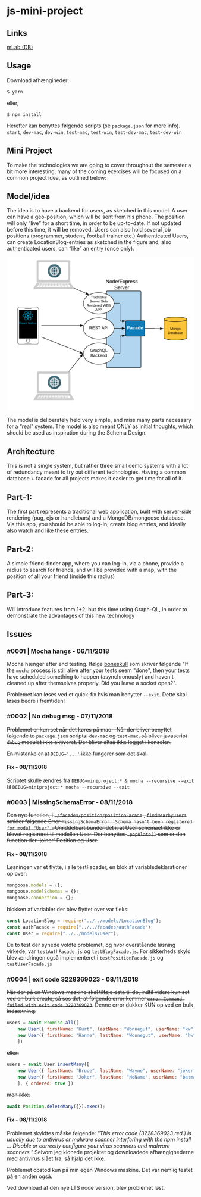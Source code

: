 # js-mini-project

## Links

[mLab (DB)](https://mlab.com/home)

## Usage
Download afhængiheder:
```
$ yarn
```
eller,
```
$ npm install
```

Herefter kan benyttes følgende scripts (se `package.json` for mere info). `start`, `dev-mac`, `dev-win`, `test-mac`, `test-win`, `test-dev-mac`, `test-dev-win`

## Mini Project
To make the technologies we are going to cover throughout the semester a bit more interesting, many of the coming exercises will be focused on a common project idea, as outlined below:

## Model/idea
The idea is to have a backend for users, as sketched in this model. 
A user can have a geo-position, which will be sent from his phone. The position will only “live” for a short time, in order to be up-to-date. If not updated before this time, it will be removed. Users can also hold several job positions (programmer, student, football trainer etc.)
Authenticated Users, can create LocationBlog-entries as sketched in the figure and, also authenticated users, can “like” an entry (once only).

![](./model.png)

The model is deliberately held very simple, and miss many parts necessary for a “real” system. The model is also meant ONLY  as initial thoughts, which should be used as inspiration during the Schema Design.

## Architecture
This is not a single system, but rather three small demo systems with a lot of redundancy meant to try out different technologies. Having a common database + facade for all projects makes it easier to get time for all of it.

## Part-1: 
The first part represents a traditional web application, built with server-side rendering (pug, ejs or handlebars) and a MongoDB/mongoose database. Via this app, you should be able to log-in, create blog entries, and ideally also watch and like these entries.

## Part-2:
A simple friend-finder app, where you can log-in, via a phone, provide a radius to search for friends, and will be provided with a map, with the position of all your friend (inside this radius) 

## Part-3: 
Will introduce features from 1+2, but this time using Graph-QL, in order to demonstrate the advantages of this new technology

## Issues
### #0001 | Mocha hangs - 06/11/2018
Mocha hænger efter end testing. Ifølge [boneskull](https://boneskull.com/mocha-v4-nears-release/#mochawontforceexit) som skriver følgende "If the `mocha` process is still alive after your tests seem "done", then your tests have scheduled something to happen (asynchronously) and haven't cleaned up after themselves properly. Did you leave a socket open?".

Problemet kan løses ved et quick-fix hvis man benytter `--exit`. Dette skal løses bedre i fremtiden!

### #0002 | No debug msg - 07/11/2018
~~Problemet er kun set når det køres på mac - Når der bliver benyttet følgende to `package.json` scripts: `dev-mac` og `test-mac`, så bliver javascript `debug` modulet ikke aktiveret. Der bliver altså ikke logget i konsolen.~~

~~En mistanke er at `DEBUG='...'` ikke fungerer som det skal.~~

#### Fix - 08/11/2018
Scriptet skulle ændres fra `DEBUG=miniproject:* & mocha --recursive --exit` til `DEBUG=miniproject:* mocha --recursive --exit`

### #0003 | MissingSchemaError - 08/11/2018
~~Den nye function, i `./facades/position/positionFacade` , `findNearbyUsers` smider følgende Error `MissingSchemaError: Schema hasn't been registered for model "User".`. Umiddelbart bunder det i, at User schemaet ikke er blevet registreret til modellen User. Der benyttes `.populate()` som er den function der 'joiner' Position og User.~~

#### Fix - 08/11/2018
Løsningen var et flytte, i alle testFacader, en blok af variabledeklarationer op over:
```javascript
mongoose.models = {};
mongoose.modelSchemas = {};
mongoose.connection = {};
```

blokken af variabler der blev flyttet over var f.eks:
```javascript
const LocationBlog = require("../../models/LocationBlog");
const authFacade = require("../../facades/authFacade");
const User = require("../../models/User");
```

De to test der synede voldte problemet, og hvor overstående løsning virkede, var `testAuthFacade.js` og `testBlogFacade.js`. For sikkerheds skyld blev ændringen også implementeret i `testPositionFacade.js` og `testUserFacade.js`

### #0004 | exit code 3228369023 - 08/11/2018
~~Når der på en Windows maskine skal tilføje data til db, indtil videre kun set ved en bulk create, så ses det, at følgende error kommer `error Command failed with exit code 3228369023`. Denne error dukker KUN op ved en bulk indsætning:~~ 
```javascript
users = await Promise.all([
    new User({ firstName: "Kurt", lastName: "Wonnegut", userName: "kw", password: "test", email: "a@b.dk" }).save(),
    new User({ firstName: "Hanne", lastName: "Wonnegut", userName: "hw", password: "test", email: "b@b.dk" }).save(),
    ])
```

~~eller:~~
```javascript
users = await User.insertMany([
    new User({ firstName: "Bruce", lastName: "Wayne", userName: "joker", password: "test", email: "bat@man.org" }),
    new User({ firstName: "Joker", lastName: "NoName", userName: "batman", password: "test", email: "jo@ker.org" })
    ], { ordered: true })
```

~~men ikke:~~
```javascript
await Position.deleteMany({}).exec();
```

#### Fix - 08/11/2018
Problemet skyldtes måske følgende: *"This error code (3228369023 red.) is usually due to antivirus or malware scanner interfering with the npm install ... Disable or correctly configure your virus scanners and malware scanners."* Selvom jeg klonede projektet og downloadede afhængighederne med antivirus slået fra, så hjalp det ikke. 

Problemet opstod kun på min egen Windows maskine. Det var nemlig testet på en anden også.

Ved download af den nye LTS node version, blev problemet løst.